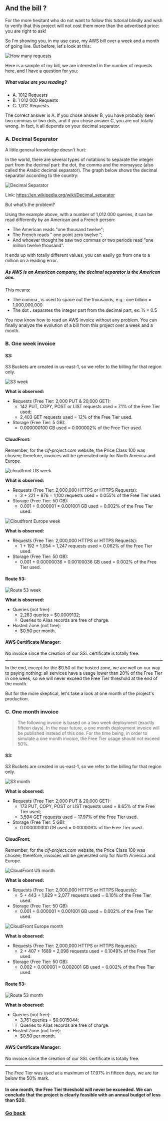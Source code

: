 ## And the bill ?

For the more hesitant who do not want to follow this tutorial blindly and wish to verify that this project will not cost them more than the advertised price: you are right to ask!

So I'm showing you, in my use case, my AWS bill over a week and a month of going live.
But before, let's look at this:

![How many requests](images/how-many-requests.png)

Here is a sample of my bill, we are interested in the number of requests here, and I have a question for you:
##### What value are you reading?
- A.	1012 Requests
- B.	1 012 000 Requests
- C.	1,012 Requests

The correct answer is A. If you chose answer B, you have probably seen two commas or two dots, and if you chose answer C, you are not totally wrong. In fact, it all depends on your decimal separator.

### A.	Decimal Separator
A little general knowledge doesn't hurt:

In the world, there are several types of notations to separate the integer part from the decimal part: the dot, the comma and the momayyez (also called the Arabic decimal separator).
The graph below shows the decimal separator according to the country:

![Decimal Separator](images/decimal-separator.png)

Link: https://en.wikipedia.org/wiki/Decimal_separator

But what’s the problem?

Using the example above, with a number of 1,012.000 queries, it can be read differently by an American and a French person:
- The American reads "one thousand twelve";
- The French reads " one point zero twelve ";
- And whoever thought he saw two commas or two periods read "one million twelve thousand".

It ends up with totally different values, you can easily go from one to a million on a reading error.

##### As AWS is an American company, the decimal separator is the American one.

This means:
- The comma **,** is used to space out the thousands, e.g.: one billion = 1,000,000,000
- The dot **.** separates the integer part from the decimal part, ex: ½ = 0.5

You now know how to read an AWS invoice without any problem.
You can finally analyze the evolution of a bill from this project over a week and a month.

### B.	One week invoice

#### S3:
S3 Buckets are created in us-east-1, so we refer to the billing for that region only.

![S3 week](images/s3-week.png)

**What is observed:**
- Requests (Free Tier: 2,000 PUT & 20,000 GET):
    - 142 PUT, COPY, POST or LIST requests used = 7.1% of the Free Tier used;
    - 2,403 GET requests used = 12% of the Free Tier used.
- Storage (Free Tier: 5 GB):
    - 0.000000100 GB used = 0.000002% of the Free Tier used.

#### CloudFront:
Remember, for the *cif-project.com* website, the Price Class 100 was chosen; therefore, invoices will be generated only for North America and Europe.

![cloudfront US week](images/cloudfront-us-week.png)

**What is observed:**
- Requests (Free Tier: 2,000,000 HTTPS or HTTPS Requests):
    - 3 + 221 + 876 = 1,100 requests used = 0.055% of the Free Tier used.
- Storage (Free Tier: 50 GB):
    - 0.001 + 0.000001 = 0.001001 GB used = 0.002% of the Free Tier used.

![Cloudfront Europe week](images/cloudfront-europe-week.png)

**What is observed:**
- Requests (Free Tier: 2,000,000 HTTPS or HTTPS Requests):
    - 1 + 192 + 1,054 = 1,247 requests used = 0.062% of the Free Tier used.
- Storage (Free Tier: 50 GB):
    - 0.001 + 0.00000036 = 0.00100036 GB used = 0.002% of the Free Tier used.

#### Route 53:

![Route 53 week](images/route-53-week.png)

**What is observed:**
- Queries (not free):
    - 2,283 queries = $0.0009132;
    - Queries to Alias records are free of charge.
- Hosted Zone (not free):
    - $0.50 per month.

#### AWS Certificate Manager:
No invoice since the creation of our SSL certificate is totally free.

___

In the end, except for the $0.50 of the hosted zone, we are well on our way to paying nothing: all services have a usage lower than 20% of the Free Tier in one week, so we will never exceed the Free Tier threshold at the end of the month.

But for the more skeptical, let's take a look at one month of the project's production.

### C.	One month invoice

>The following invoice is based on a two week deployment (exactly fifteen days). In the near future, a one month deployment invoice will be published instead of this one. For the time being, in order to simulate a one month invoice, the Free Tier usage should not exceed 50%.

#### S3:
S3 Buckets are created in us-east-1, so we refer to the billing for that region only.

![S3 month](images/s3-month.png)

**What is observed:**
- Requests (Free Tier: 2,000 PUT & 20,000 GET):
    - 173 PUT, COPY, POST or LIST requests used = 8.65% of the Free Tier used;
    - 3,594 GET requests used = 17.97% of the Free Tier used.
- Storage (Free Tier: 5 GB):
    - 0.000000300 GB used = 0.000006% of the Free Tier used.

#### CloudFront:
Remember, for the *cif-project.com* website, the Price Class 100 was chosen; therefore, invoices will be generated only for North America and Europe.

![CloudFront US month](images/cloudfront-us-month.png)

**What is observed:**
- Requests (Free Tier: 2,000,000 HTTPS or HTTPS Requests):
    - 5 + 443 + 1,629 = 2,077 requests used = 0.10% of the Free Tier used.
- Storage (Free Tier: 50 GB):
    - 0.001 + 0.000001 = 0.001001 GB used = 0.002% of the Free Tier used.

![CloudFront Europe month](images/cloudfront-europe-month.png)

**What is observed:**
- Requests (Free Tier: 2,000,000 HTTPS or HTTPS Requests):
    - 2 + 407 + 1689 = 2,098 requests used = 0.1049% of the Free Tier used.
- Storage (Free Tier: 50 GB):
    - 0.002 + 0.000001 = 0.002001 GB used = 0.002% of the Free Tier used.

#### Route 53:

![Route 53 month](images/route-53-month.png)

**What is observed:**
- Queries (not free):
    - 3,761 queries = $0.0015044;
    - Queries to Alias records are free of charge.
- Hosted Zone (not free):
    - $0.50 per month.

#### AWS Certificate Manager:
No invoice since the creation of our SSL certificate is totally free.

___

The Free Tier was used at a maximum of 17.97% in fifteen days, we are far below the 50% mark.

#### In one month, the Free Tier threshold will never be exceeded. We can conclude that the project is clearly feasible with an annual budget of less than $20.

### [Go back](../)